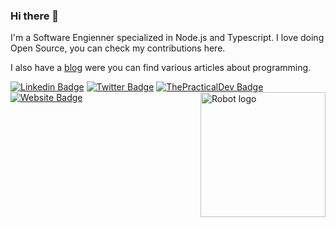 ### Hi there 👋

I'm a Software Engienner specialized in Node.js and Typescript. I love doing Open Source, you can check my contributions here.

I also have a [blog](https://dantecalderon.dev) were you can find various articles about programming.

[![Linkedin Badge](https://img.shields.io/badge/-Dante%20Calderon-blue?style=flat-square&logo=Linkedin&logoColor=white&link=https://www.linkedin.com/in/dantehemerson/)](https://www.linkedin.com/in/dantehemerson/)
[![Twitter Badge](https://img.shields.io/badge/-@dantehemerson-1ca0f1?style=flat-square&labelColor=1ca0f1&logo=twitter&logoColor=white&link=https://twitter.com/dantehemerson)](https://twitter.com/dantehemerson)
[![ThePracticalDev Badge](https://img.shields.io/badge/-@dantehemerson-0A0A0A?style=flat-square&labelColor=black&logo=dev.to&link=https://dev.to/dantehemerson)](https://dev.to/dantehemerson)
[![Website Badge](https://img.shields.io/badge/-Blog%20-blue?style=flat-square&logo=Internet-Explorer&logoColor=white&color=e0524b&link=https://dantecalderon.dev)](https://dantecalderon.dev)
<a href="https://dantecalderon.dev"><img alt="Robot logo" src="https://res.cloudinary.com/practicaldev/image/fetch/s--OoBLh7-Q--/c_limit%2Cf_auto%2Cfl_progressive%2Cq_auto%2Cw_880/https://cdn-images-1.medium.com/max/1614/1%2A8BlqJ8lNVZzuRjAg1mZ50w.png" align="right" height="200" /></a>

